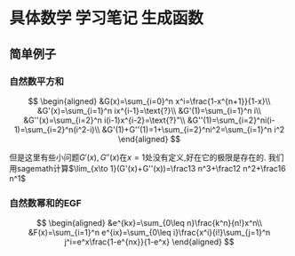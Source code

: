 # 具体数学 学习笔记 生成函数



## 简单例子

### 自然数平方和

$$
\begin{aligned}
&G(x)=\sum_{i=0}^n x^i=\frac{1-x^{n+1}}{1-x}\\
&G'(x)=\sum_{i=1}^n ix^{i-1}=\text{?}\\
&G'(1)=\sum_{i=1}^n i\\
&G''(x)=\sum_{i=2}^n i(i-1)x^{i-2}=\text{?}"\\
&G''(1)=\sum_{i=2}^ni(i-1)=\sum_{i=2}^n(i^2-i)\\
&G'(1)+G''(1)=1+\sum_{i=2}^ni^2=\sum_{i=1}^n i^2
\end{aligned}
$$

但是这里有些小问题$G'(x),G''(x)$在$x=1$处没有定义,好在它的极限是存在的.
我们用sagemath计算$\lim_{x\to 1}(G'(x)+G''(x))=\frac13 n^3+\frac12 n^2+\frac16 n^1$



### 自然数幂和的EGF

$$
\begin{aligned}
&e^{kx}=\sum_{0\leq n}\frac{k^n}{n!}x^n\\
&F(x)=\sum_{i=1}^n e^{ix}=\sum_{0\leq i}\frac{x^i}{i!}\sum_{j=1}^n j^i=e^x\frac{1-e^{nx}}{1-e^x}
\end{aligned}
$$





